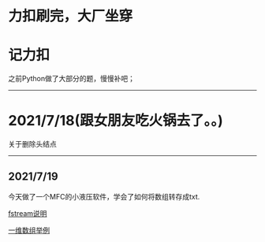 # 力扣刷完，大厂坐穿
# 记力扣
之前Python做了大部分的题，慢慢补吧；

________________________________
# 2021/7/18(跟女朋友吃火锅去了。。)
关于删除头结点
________________________________
## 2021/7/19 
今天做了一个MFC的小液压软件，学会了如何将数组转存成txt.

[fstream说明](https://github.com/mayingbo/CPP-/blob/main/%E6%AF%8F%E6%97%A5CPP/C++%20%E8%AF%BB%E5%86%99%E5%88%9B%E5%BB%BATXT%E6%96%87%E4%BB%B6.md)

[一维数组举例](https://github.com/mayingbo/CPP-/blob/main/%E6%AF%8F%E6%97%A5CPP/%E8%BD%AC%E5%AD%98%E4%B8%BE%E4%BE%8B/%E8%BD%AC%E5%AD%98%E6%95%B0%E7%BB%84%E4%B8%BE%E4%BE%8B.cpp)
